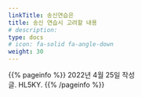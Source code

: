 ```yaml
---
linkTitle: 송신연습은
title: 송신 연습시 고려할 내용
# description: 
type: docs
# icon: fa-solid fa-angle-down
weight: 30
---
```


{{% pageinfo %}}
2022년 4월 25일 작성<br>
글. HL5KY.
{{% /pageinfo %}}